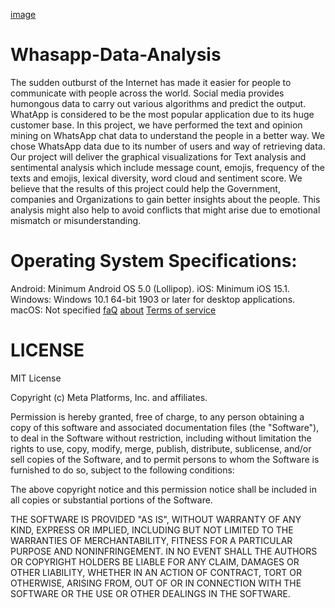 [image](https://images.app.goo.gl/93Kjv38vjS23g2ef7)
# Whasapp-Data-Analysis
The sudden outburst of the Internet has made it easier for people to communicate with people across the world. Social media provides humongous data to carry out various algorithms and predict the output. WhatApp is considered to be the most popular application due to its huge customer base. In this project, we have performed the text and opinion mining on WhatsApp chat data to understand the people in a better way. We chose WhatsApp data due to its number of users and way of retrieving data. Our project will deliver the graphical visualizations for Text analysis and sentimental analysis which include message count, emojis, frequency of the texts and emojis, lexical diversity, word cloud and sentiment score. We believe that the results of this project could help the Government, companies and Organizations to gain better insights about the people. This analysis might also help to avoid conflicts that might arise due to emotional mismatch or misunderstanding.
# Operating System Specifications:
Android: Minimum Android OS 5.0 (Lollipop).
iOS: Minimum iOS 15.1.
Windows: Windows 10.1 64-bit 1903 or later for desktop applications.
macOS: Not specified
[faQ](https://faq.whatsapp.com/2366980643469578)   [about](https://www.whatsapp.com/about?lang=id_I)  [Terms of service](https://www.whatsapp.com/legal/channels-terms-of-service?lang=id_ID)

# LICENSE
MIT License

Copyright (c) Meta Platforms, Inc. and affiliates.

Permission is hereby granted, free of charge, to any person obtaining a copy
of this software and associated documentation files (the "Software"), to deal
in the Software without restriction, including without limitation the rights
to use, copy, modify, merge, publish, distribute, sublicense, and/or sell
copies of the Software, and to permit persons to whom the Software is
furnished to do so, subject to the following conditions:

The above copyright notice and this permission notice shall be included in all
copies or substantial portions of the Software.

THE SOFTWARE IS PROVIDED "AS IS", WITHOUT WARRANTY OF ANY KIND, EXPRESS OR
IMPLIED, INCLUDING BUT NOT LIMITED TO THE WARRANTIES OF MERCHANTABILITY,
FITNESS FOR A PARTICULAR PURPOSE AND NONINFRINGEMENT. IN NO EVENT SHALL THE
AUTHORS OR COPYRIGHT HOLDERS BE LIABLE FOR ANY CLAIM, DAMAGES OR OTHER
LIABILITY, WHETHER IN AN ACTION OF CONTRACT, TORT OR OTHERWISE, ARISING FROM,
OUT OF OR IN CONNECTION WITH THE SOFTWARE OR THE USE OR OTHER DEALINGS IN THE
SOFTWARE.
